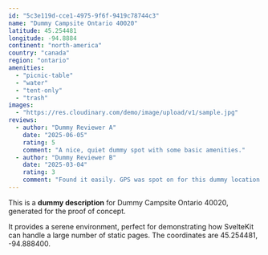 ```yaml
---
id: "5c3e119d-cce1-4975-9f6f-9419c78744c3"
name: "Dummy Campsite Ontario 40020"
latitude: 45.254481
longitude: -94.8884
continent: "north-america"
country: "canada"
region: "ontario"
amenities:
  - "picnic-table"
  - "water"
  - "tent-only"
  - "trash"
images:
  - "https://res.cloudinary.com/demo/image/upload/v1/sample.jpg"
reviews:
  - author: "Dummy Reviewer A"
    date: "2025-06-05"
    rating: 5
    comment: "A nice, quiet dummy spot with some basic amenities."
  - author: "Dummy Reviewer B"
    date: "2025-03-04"
    rating: 3
    comment: "Found it easily. GPS was spot on for this dummy location."
---
```


This is a **dummy description** for Dummy Campsite Ontario 40020, generated for the proof of concept.

It provides a serene environment, perfect for demonstrating how SvelteKit can handle a large number of static pages. The coordinates are 45.254481, -94.888400.
